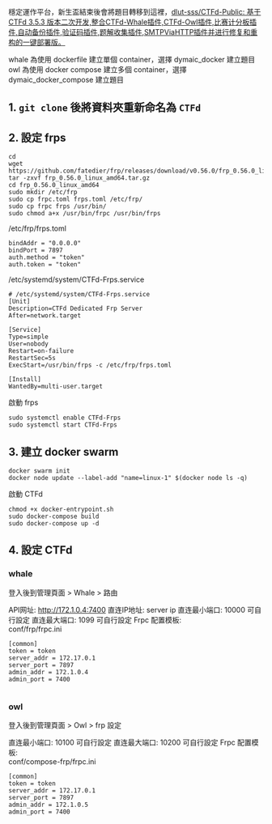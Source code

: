 穩定運作平台，新生盃結束後會將題目轉移到這裡，[dlut-sss/CTFd-Public: 基于CTFd 3.5.3 版本二次开发,整合CTFd-Whale插件,CTFd-Owl插件,比赛计分板插件,自动备份插件,验证码插件,题解收集插件,SMTPViaHTTP插件并进行修复和重构的一键部署版。](https://github.com/dlut-sss/CTFd-Public)

whale 為使用 dockerfile 建立單個 container，選擇 dymaic_docker 建立題目  
owl 為使用 docker compose 建立多個 container，選擇 dymaic_docker_compose 建立題目

## 1. `git clone` 後將資料夾重新命名為 `CTFd`
## 2. 設定 frps
```
cd
wget https://github.com/fatedier/frp/releases/download/v0.56.0/frp_0.56.0_linux_amd64.tar.gz
tar -zxvf frp_0.56.0_linux_amd64.tar.gz
cd frp_0.56.0_linux_amd64
sudo mkdir /etc/frp
sudo cp frpc.toml frps.toml /etc/frp/
sudo cp frpc frps /usr/bin/
sudo chmod a+x /usr/bin/frpc /usr/bin/frps
```
/etc/frp/frps.toml
```
bindAddr = "0.0.0.0"
bindPort = 7897
auth.method = "token"
auth.token = "token"
```
/etc/systemd/system/CTFd-Frps.service
```
# /etc/systemd/system/CTFd-Frps.service
[Unit]
Description=CTFd Dedicated Frp Server
After=network.target

[Service]
Type=simple
User=nobody
Restart=on-failure
RestartSec=5s
ExecStart=/usr/bin/frps -c /etc/frp/frps.toml

[Install]
WantedBy=multi-user.target
```
啟動 frps
```
sudo systemctl enable CTFd-Frps
sudo systemctl start CTFd-Frps
```
## 3. 建立 docker swarm
```
docker swarm init
docker node update --label-add "name=linux-1" $(docker node ls -q)
```

啟動 CTFd
```
chmod +x docker-entrypoint.sh
sudo docker-compose build
sudo docker-compose up -d
```
## 4. 設定 CTFd
### whale
登入後到管理頁面 > Whale > 路由

API网址: http://172.1.0.4:7400
直连IP地址: server ip
直连最小端口: 10000 可自行設定
直连最大端口: 1099 可自行設定
Frpc 配置模板:  
conf/frp/frpc.ini
```
[common]
token = token
server_addr = 172.17.0.1
server_port = 7897
admin_addr = 172.1.0.4
admin_port = 7400


```
### owl
登入後到管理頁面 > Owl > frp 設定

直连最小端口: 10100 可自行設定
直连最大端口: 10200 可自行設定
Frpc 配置模板:  
conf/compose-frp/frpc.ini
```
[common]
token = token
server_addr = 172.17.0.1
server_port = 7897
admin_addr = 172.1.0.5
admin_port = 7400

```
